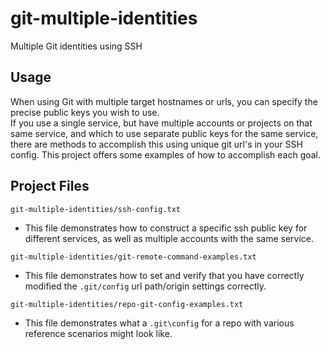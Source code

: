 # git-multiple-identities
Multiple Git identities using SSH

Usage
------
When using Git with multiple target hostnames or urls, you can specify the precise public keys you wish to use.  
If you use a single service, but have multiple accounts or projects on that same service, and which to use separate public keys for the same service, there are methods to accomplish this using unique git url's in your SSH config.  This project offers some examples of how to accomplish each goal.  


Project Files
--------------
`git-multiple-identities/ssh-config.txt`  
* This file demonstrates how to construct a specific ssh public key for different services, as well as multiple accounts with the same service.  

`git-multiple-identities/git-remote-command-examples.txt`  
* This file demonstrates how to set and verify that you have correctly modified the `.git/config` url path/origin settings correctly.  

`git-multiple-identities/repo-git-config-examples.txt`  
* This file demonstrates what a `.git\config` for a repo with various reference scenarios might look like.  


